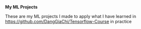 **My ML Projects**  

These are my ML projects I made to apply what I have learned in https://github.com/DangGiaChi/Tensorflow-Course in practice

